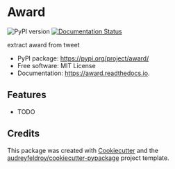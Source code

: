 # Award

![PyPI version](https://img.shields.io/pypi/v/award.svg)
[![Documentation Status](https://readthedocs.org/projects/award/badge/?version=latest)](https://award.readthedocs.io/en/latest/?version=latest)

extract award from tweet

* PyPI package: https://pypi.org/project/award/
* Free software: MIT License
* Documentation: https://award.readthedocs.io.

## Features

* TODO

## Credits

This package was created with [Cookiecutter](https://github.com/audreyfeldroy/cookiecutter) and the [audreyfeldroy/cookiecutter-pypackage](https://github.com/audreyfeldroy/cookiecutter-pypackage) project template.
